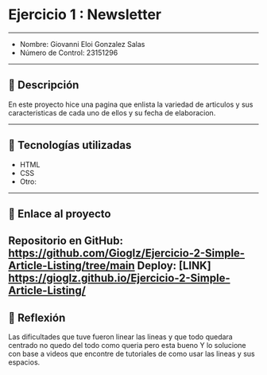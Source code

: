 # Ejercicio 1 : Newsletter

---

- Nombre: Giovanni Eloi Gonzalez Salas
- Número de Control: 23151296

---

## 📌 Descripción
En este proyecto hice una pagina que enlista la variedad de articulos y sus caracteristicas de cada uno de ellos y su fecha de elaboracion.



---

## 🚀 Tecnologías utilizadas
- HTML  
- CSS  
- Otro: 

---

## 🔗 Enlace al proyecto
Repositorio en GitHub: https://github.com/Gioglz/Ejercicio-2-Simple-Article-Listing/tree/main
Deploy: [LINK] https://gioglz.github.io/Ejercicio-2-Simple-Article-Listing/
---

## 📝 Reflexión
Las dificultades que tuve fueron linear las lineas y que todo quedara centrado no quedo del todo como queria pero esta bueno Y lo solucione con base a videos que encontre de tutoriales de como usar las lineas y sus espacios.

